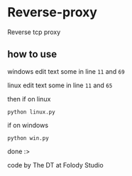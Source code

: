 # Reverse-proxy
Reverse tcp proxy 

## how to use
 
windows edit text some in line `11` and `69`

linux edit text some in line `11` and `65`

then if on linux

`python linux.py`

if on windows

`python win.py`

done :>

code by The DT at Folody Studio

